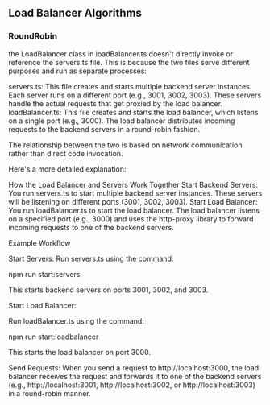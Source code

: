 ## Load Balancer Algorithms

### RoundRobin

the LoadBalancer class in loadBalancer.ts doesn't directly invoke or reference the servers.ts file. This is because the two files serve different purposes and run as separate processes:

servers.ts: This file creates and starts multiple backend server instances. Each server runs on a different port (e.g., 3001, 3002, 3003). These servers handle the actual requests that get proxied by the load balancer.
loadBalancer.ts: This file creates and starts the load balancer, which listens on a single port (e.g., 3000). The load balancer distributes incoming requests to the backend servers in a round-robin fashion.

The relationship between the two is based on network communication rather than direct code invocation.

Here's a more detailed explanation:

How the Load Balancer and Servers Work Together
Start Backend Servers:
You run servers.ts to start multiple backend server instances. These servers will be listening on different ports (3001, 3002, 3003).
Start Load Balancer:
You run loadBalancer.ts to start the load balancer. The load balancer listens on a specified port (e.g., 3000) and uses the http-proxy library to forward incoming requests to one of the backend servers.

Example Workflow

Start Servers:
Run servers.ts using the command:

npm run start:servers

This starts backend servers on ports 3001, 3002, and 3003.

Start Load Balancer:

Run loadBalancer.ts using the command:

npm run start:loadbalancer

This starts the load balancer on port 3000.

Send Requests:
When you send a request to http://localhost:3000, the load balancer receives the request and forwards it to one of the backend servers (e.g., http://localhost:3001, http://localhost:3002, or http://localhost:3003) in a round-robin manner.
